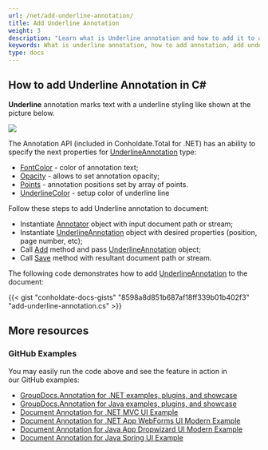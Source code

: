 ```yaml
---
url: /net/add-underline-annotation/
title: Add Underline Annotation
weight: 3
description: "Learn what is Underline annotation and how to add it to a document programmatically using GroupDocs.Annotation API which is a part of Conholdate.Total for .NET."
keywords: What is underline annotation, how to add annotation, add underline annotation
type: docs
---
```


## How to add Underline Annotation in C# 

**Underline** annotation marks text with a underline styling like shown at the picture below. 

![](https://docs.groupdocs.com/annotation/net/images/add-underline-annotation.png)

The Annotation API (included in Conholdate.Total for .NET) has an ability to specify the next properties for [UnderlineAnnotation](https://apireference.groupdocs.com/net/annotation/groupdocs.annotation.models.annotationmodels/underlineannotation) type:

*   [FontColor](https://apireference.groupdocs.com/annotation/net/groupdocs.annotation.models.annotationmodels/underlineannotation/properties/fontcolor) - color of annotation text;
*   [Opacity](https://apireference.groupdocs.com/annotation/net/groupdocs.annotation.models.annotationmodels/underlineannotation/properties/opacity) - allows to set annotation opacity;
*   [Points](https://apireference.groupdocs.com/annotation/net/groupdocs.annotation.models.annotationmodels/underlineannotation/properties/points) - annotation positions set by array of points.  
*   [UnderlineColor](https://apireference.groupdocs.com/annotation/net/groupdocs.annotation.models.annotationmodels/underlineannotation/properties/underlinecolor) - setup color of underline line

Follow these steps to add Underline annotation to document:

*   Instantiate [Annotator](https://apireference.groupdocs.com/net/annotation/groupdocs.annotation/annotator) object with input document path or stream;
*   Instantiate [UnderlineAnnotation](https://apireference.groupdocs.com/net/annotation/groupdocs.annotation.models.annotationmodels/underlineannotation) object with desired properties (position, page number, etc);
*   Call [Add](https://apireference.groupdocs.com/net/annotation/groupdocs.annotation/annotator/methods/add) method and pass [UnderlineAnnotation](https://apireference.groupdocs.com/net/annotation/groupdocs.annotation.models.annotationmodels/underlineannotation) object;
*   Call [Save](https://apireference.groupdocs.com/net/annotation/groupdocs.annotation/annotator/methods/save/index) method with resultant document path or stream.

The following code demonstrates how to add [UnderlineAnnotation](https://apireference.groupdocs.com/net/annotation/groupdocs.annotation.models.annotationmodels/underlineannotation) to the document:

{{< gist "conholdate-docs-gists" "8598a8d851b687af18ff339b01b402f3" "add-underline-annotation.cs" >}}
    

## More resources
### GitHub Examples
You may easily run the code above and see the feature in action in our GitHub examples:

*   [GroupDocs.Annotation for .NET examples, plugins, and showcase](https://github.com/groupdocs-annotation/GroupDocs.Annotation-for-.NET)
*   [GroupDocs.Annotation for Java examples, plugins, and showcase](https://github.com/groupdocs-annotation/GroupDocs.Annotation-for-Java)
*   [Document Annotation for .NET MVC UI Example](https://github.com/groupdocs-annotation/GroupDocs.Annotation-for-.NET-MVC)
*   [Document Annotation for .NET App WebForms UI Modern Example](https://github.com/groupdocs-annotation/GroupDocs.Annotation-for-.NET-WebForms)
*   [Document Annotation for Java App Dropwizard UI Modern Example](https://github.com/groupdocs-annotation/GroupDocs.Annotation-for-Java-Dropwizard)
*   [Document Annotation for Java Spring UI Example](https://github.com/groupdocs-annotation/GroupDocs.Annotation-for-Java-Spring)
    


